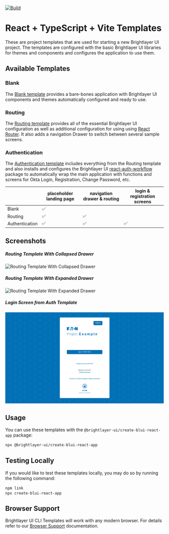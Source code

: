 [![Build](https://github.com/etn-ccis/blui-react-cli-templates/actions/workflows/blui-ci.yml/badge.svg?branch=master)](https://github.com/etn-ccis/blui-react-cli-templates/actions/workflows/blui-ci.yml)

# React + TypeScript + Vite Templates

These are project templates that are used for starting a new Brightlayer UI project. The templates are configured with the basic Brightlayer UI libraries for themes and components and configures the application to use them.

## Available Templates

### Blank

The [Blank template](https://github.com/etn-ccis/blui-react-cli-templates/blob/master/templates/blank-typescript/README.md) provides a bare-bones application with Brightlayer UI components and themes automatically configured and ready to use.

### Routing

The [Routing template](https://github.com/etn-ccis/blui-react-cli-templates/blob/master/templates/routing-typescript/README.md) provides all of the essential Brightlayer UI configuration as well as additional configuration for using using [React Router](https://reactrouter.com/). It also adds a navigation Drawer to switch between several sample screens.

### Authentication

The [Authentication template](https://github.com/etn-ccis/blui-react-cli-templates/blob/master/templates/authentication-typescript/README.md) includes everything from the Routing template and also installs and configures the Brightlayer UI [react-auth-workflow](https://www.npmjs.com/package/@brightlayer-ui/react-auth-workflow) package to automatically wrap the main application with functions and screens for Okta Login, Registration, Change Password, etc.

|                | placeholder landing page | navigation drawer & routing | login & registration screens |
| -------------- | ------------------------ | --------------------------- | ---------------------------- |
| Blank          | ✅                       |                             |                              |
| Routing        | ✅                       | ✅                          |                              |
| Authentication | ✅                       | ✅                          | ✅                           |

## Screenshots

##### Routing Template With Collapsed Drawer

![Routing Template With Collapsed Drawer](./images/routing.png)

##### Routing Template With Expanded Drawer

![Routing Template With Expanded Drawer](./images/routing-expanded.png)

##### Login Screen from Auth Template

![Authentication Template Login](./images/authentication.png)

## Usage

You can use these templates with the `@brightlayer-ui/create-blui-react-app` package:

```sh
npx @brightlayer-ui/create-blui-react-app
```

## Testing Locally

If you would like to test these templates locally, you may do so by running the following command:

```
npm link
npx create-blui-react-app
```

## Browser Support

Brightlayer UI CLI Templates will work with any modern browser. For details refer to our [Browser Support](https://brightlayer-ui.github.io/development/frameworks-web/react#browser-support) documentation.
